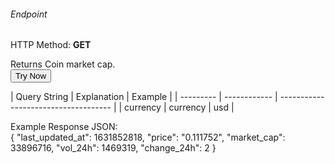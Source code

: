 <h6>Endpoint</h6>
<p id="endpoint"></p>

HTTP Method: **GET**

Returns Coin market cap.
<br/>
<button class="md-button" onclick="tryNow()">Try Now</button>

<script>
   document.getElementById("endpoint").innerHTML ="https://dev-stoa-boascan.bosagora.com/coinmarketcap?currency=usd"
    function tryNow(){
        document.getElementById("showResult").innerHTML =""
        document.getElementById("endpoint").innerHTML =""
        fetch("https://dev-stoa-boascan.bosagora.com/coinmarketcap?currency=usd").then((res) => {
            res.json().then((res) => {
                document.getElementById("showResult").innerHTML = JSON.stringify(res)
                document.getElementById("endpoint").innerHTML ="https://dev-stoa-boascan.bosagora.com/coinmarketcap?currency=usd"
                })
        }).catch((err) => {
            console.log(err)
        })
    }
</script>
<p id="showResult"></p>
| Query String | Explanation    | Example                            |
| --------- | ------------ | ------------------------------------ |
| currency      | currency | usd |

Example Response JSON:<br/>
{
    "last_updated_at": 1631852818,
    "price": "0.111752",
    "market_cap": 33896716,
    "vol_24h": 1469319,
    "change_24h": 2
}